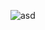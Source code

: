 ![asd](https://user-images.githubusercontent.com/42306260/45724508-338cbb80-bb7c-11e8-9be0-ba0f1e1ef313.jpg  "Rana")


